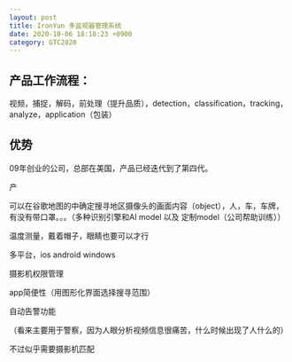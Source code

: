 ```yaml
---
layout: post
title: IronYun 多监视器管理系统
date: 2020-10-06 18:18:23 +0900
category: GTC2020
---
```


## 产品工作流程：

视频，捕捉，解码，前处理（提升品质），detection，classification，tracking，analyze，application（包装）

## 优势

09年创业的公司，总部在美国，产品已经迭代到了第四代。

产

可以在谷歌地图的中确定搜寻地区摄像头的画面内容（object），人，车，车牌，有没有带口罩。。。（多种识别引擎和AI model 以及 定制model（公司帮助训练））

温度测量，戴着帽子，眼睛也要可以才行

多平台，ios android windows

摄影机权限管理

app简便性（用图形化界面选择搜寻范围）

自动告警功能

（看来主要用于警察，因为人眼分析视频信息很痛苦，什么时候出现了人什么的）

不过似乎需要摄影机匹配
